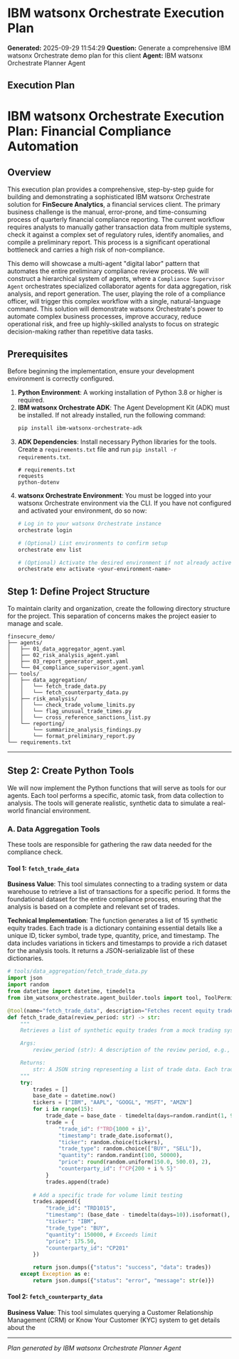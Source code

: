 # IBM watsonx Orchestrate Execution Plan

**Generated:** 2025-09-29 11:54:29
**Question:** Generate a comprehensive IBM watsonx Orchestrate demo plan for this client
**Agent:** IBM watsonx Orchestrate Planner Agent

## Execution Plan

# IBM watsonx Orchestrate Execution Plan: Financial Compliance Automation

## Overview
This execution plan provides a comprehensive, step-by-step guide for building and demonstrating a sophisticated IBM watsonx Orchestrate solution for **FinSecure Analytics**, a financial services client. The primary business challenge is the manual, error-prone, and time-consuming process of quarterly financial compliance reporting. The current workflow requires analysts to manually gather transaction data from multiple systems, check it against a complex set of regulatory rules, identify anomalies, and compile a preliminary report. This process is a significant operational bottleneck and carries a high risk of non-compliance.

This demo will showcase a multi-agent "digital labor" pattern that automates the entire preliminary compliance review process. We will construct a hierarchical system of agents, where a `Compliance Supervisor Agent` orchestrates specialized collaborator agents for data aggregation, risk analysis, and report generation. The user, playing the role of a compliance officer, will trigger this complex workflow with a single, natural-language command. This solution will demonstrate watsonx Orchestrate's power to automate complex business processes, improve accuracy, reduce operational risk, and free up highly-skilled analysts to focus on strategic decision-making rather than repetitive data tasks.

## Prerequisites
Before beginning the implementation, ensure your development environment is correctly configured.

1.  **Python Environment**: A working installation of Python 3.8 or higher is required.
2.  **IBM watsonx Orchestrate ADK**: The Agent Development Kit (ADK) must be installed. If not already installed, run the following command:
    ```bash
    pip install ibm-watsonx-orchestrate-adk
    ```
3.  **ADK Dependencies**: Install necessary Python libraries for the tools. Create a `requirements.txt` file and run `pip install -r requirements.txt`.
    ```text
    # requirements.txt
    requests
    python-dotenv
    ```
4.  **watsonx Orchestrate Environment**: You must be logged into your watsonx Orchestrate environment via the CLI. If you have not configured and activated your environment, do so now:
    ```bash
    # Log in to your watsonx Orchestrate instance
    orchestrate login

    # (Optional) List environments to confirm setup
    orchestrate env list

    # (Optional) Activate the desired environment if not already active
    orchestrate env activate <your-environment-name>
    ```

## Step 1: Define Project Structure

To maintain clarity and organization, create the following directory structure for the project. This separation of concerns makes the project easier to manage and scale.

```
finsecure_demo/
├── agents/
│   ├── 01_data_aggregator_agent.yaml
│   ├── 02_risk_analysis_agent.yaml
│   ├── 03_report_generator_agent.yaml
│   └── 04_compliance_supervisor_agent.yaml
├── tools/
│   ├── data_aggregation/
│   │   └── fetch_trade_data.py
│   │   └── fetch_counterparty_data.py
│   ├── risk_analysis/
│   │   └── check_trade_volume_limits.py
│   │   └── flag_unusual_trade_times.py
│   │   └── cross_reference_sanctions_list.py
│   └── reporting/
│       └── summarize_analysis_findings.py
│       └── format_preliminary_report.py
└── requirements.txt
```

---

## Step 2: Create Python Tools

We will now implement the Python functions that will serve as tools for our agents. Each tool performs a specific, atomic task, from data collection to analysis. The tools will generate realistic, synthetic data to simulate a real-world financial environment.

### A. Data Aggregation Tools

These tools are responsible for gathering the raw data needed for the compliance check.

#### Tool 1: `fetch_trade_data`

**Business Value**: This tool simulates connecting to a trading system or data warehouse to retrieve a list of transactions for a specific period. It forms the foundational dataset for the entire compliance process, ensuring that the analysis is based on a complete and relevant set of trades.

**Technical Implementation**: The function generates a list of 15 synthetic equity trades. Each trade is a dictionary containing essential details like a unique ID, ticker symbol, trade type, quantity, price, and timestamp. The data includes variations in tickers and timestamps to provide a rich dataset for the analysis tools. It returns a JSON-serializable list of these dictionaries.

```python
# tools/data_aggregation/fetch_trade_data.py
import json
import random
from datetime import datetime, timedelta
from ibm_watsonx_orchestrate.agent_builder.tools import tool, ToolPermission

@tool(name="fetch_trade_data", description="Fetches recent equity trade data for a specified review period.", permission=ToolPermission.ADMIN)
def fetch_trade_data(review_period: str) -> str:
    """
    Retrieves a list of synthetic equity trades from a mock trading system for a given period.

    Args:
        review_period (str): A description of the review period, e.g., 'Q3 2024'.

    Returns:
        str: A JSON string representing a list of trade data. Each trade includes an ID, timestamp, ticker, type, quantity, and price.
    """
    try:
        trades = []
        base_date = datetime.now()
        tickers = ["IBM", "AAPL", "GOOGL", "MSFT", "AMZN"]
        for i in range(15):
            trade_date = base_date - timedelta(days=random.randint(1, 90))
            trade = {
                "trade_id": f"TRD{1000 + i}",
                "timestamp": trade_date.isoformat(),
                "ticker": random.choice(tickers),
                "trade_type": random.choice(["BUY", "SELL"]),
                "quantity": random.randint(100, 50000),
                "price": round(random.uniform(150.0, 500.0), 2),
                "counterparty_id": f"CP{200 + i % 5}"
            }
            trades.append(trade)
        
        # Add a specific trade for volume limit testing
        trades.append({
            "trade_id": "TRD1015",
            "timestamp": (base_date - timedelta(days=10)).isoformat(),
            "ticker": "IBM",
            "trade_type": "BUY",
            "quantity": 150000, # Exceeds limit
            "price": 175.50,
            "counterparty_id": "CP201"
        })

        return json.dumps({"status": "success", "data": trades})
    except Exception as e:
        return json.dumps({"status": "error", "message": str(e)})

```

#### Tool 2: `fetch_counterparty_data`

**Business Value**: This tool simulates querying a Customer Relationship Management (CRM) or Know Your Customer (KYC) system to get details about the

---
*Plan generated by IBM watsonx Orchestrate Planner Agent*
